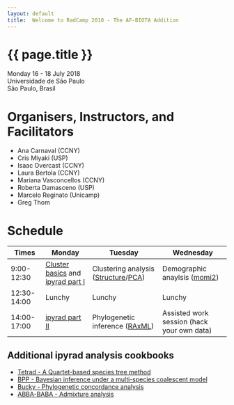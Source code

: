 ```yaml
---
layout: default
title:  Welcome to RadCamp 2018 - The AF-BIOTA Addition
---
```


# {{ page.title }}

Monday 16 - 18 July 2018\
Universidade de São Paulo\
São Paulo, Brasil

# Organisers, Instructors, and Facilitators

  - Ana Carnaval (CCNY)
  - Cris Miyaki (USP)
  - Isaac Overcast (CCNY)
  - Laura Bertola (CCNY)
  - Mariana Vasconcellos (CCNY)
  - Roberta Damasceno (USP)
  - Marcelo Reginato (Unicamp)
  - Greg Thom

# Schedule

Times            | Monday | Tuesday | Wednesday
-----            | ------ | ------- | ---------
9:00-12:30     | [Cluster basics](cluster_basics.md) and [ipyrad part I](tutorial_partI-CLI.md) | Clustering analysis ([Structure](https://nbviewer.jupyter.org/github/radcamp/radcamp.github.io/blob/master/AF-Biota/cookbook-ipyrad-structure.ipynb)/[PCA](https://nbviewer.jupyter.org/github/radcamp/radcamp.github.io/blob/master/AF-Biota/cookbook-PCA-pedicularis.ipynb)) | Demographic anaylsis ([momi2](https://nbviewer.jupyter.org/github/radcamp/radcamp.github.io/blob/master/AF-Biota/cookbook-ipyrad-momi2.ipynb))
12:30-14:00 | Lunchy | Lunchy | Lunchy
14:00-17:00 |[ipyrad part II](tutorial_partII-CLI.md) | Phylogenetic inference ([RAxML](https://nbviewer.jupyter.org/github/radcamp/radcamp.github.io/blob/master/AF-Biota/cookbook-ipyrad-raxml.ipynb)) | Assisted work session (hack your own data)

## Additional ipyrad analysis cookbooks

* [Tetrad - A Quartet-based species tree method](https://nbviewer.jupyter.org/github/dereneaton/ipyrad/blob/master/tests/cookbook-tetrad.ipynb)
* [BPP - Bayesian inference under a multi-species coalescent model](https://nbviewer.jupyter.org/github/dereneaton/ipyrad/blob/master/tests/cookbook-bpp-species-delimitation.ipynb)
* [Bucky - Phylogenetic concordance analysis](https://nbviewer.jupyter.org/github/dereneaton/ipyrad/blob/master/tests/cookbook-bucky.ipynb)
* [ABBA-BABA - Admixture analysis](https://nbviewer.jupyter.org/github/dereneaton/ipyrad/blob/master/tests/cookbook-abba-baba.ipynb)
